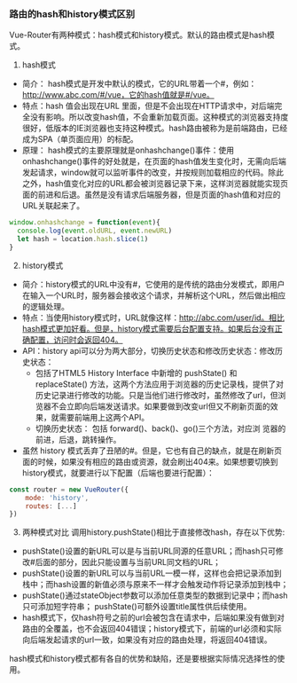 ### 路由的hash和history模式区别
Vue-Router有两种模式：hash模式和history模式。默认的路由模式是hash模式。

1. hash模式 
- 简介： hash模式是开发中默认的模式，它的URL带着一个#，例如： http://www.abc.com/#/vue，它的hash值就是#/vue。 
- 特点：hash 值会出现在URL 里面，但是不会出现在HTTP请求中，对后端完全没有影响。所以改变hash值，不会重新加载页面。这种模式的浏览器支持度很好，低版本的IE浏览器也支持这种模式。hash路由被称为是前端路由，已经成为SPA（单页面应用）的标配。 
- 原理： hash模式的主要原理就是onhashchange()事件：使用onhashchange()事件的好处就是，在页面的hash值发生变化时，无需向后端发起请求，window就可以监听事件的改变，并按规则加载相应的代码。除此之外，hash值变化对应的URL都会被浏览器记录下来，这样浏览器就能实现页面的前进和后退。虽然是没有请求后端服务器，但是页面的hash值和对应的URL关联起来了。
```javascript
window.onhashchange = function(event){
  console.log(event.oldURL, event.newURL)
  let hash = location.hash.slice(1)
}
```

2. history模式
- 简介：history模式的URL中没有#，它使用的是传统的路由分发模式，即用户在输入一个URL时，服务器会接收这个请求，并解析这个URL，然后做出相应的逻辑处理。
- 特点：当使用history模式时，URL就像这样：http://abc.com/user/id。相比hash模式更加好看。但是，history模式需要后台配置支持。如果后台没有正确配置，访问时会返回404。 
- API：history api可以分为两大部分，切换历史状态和修改历史状态：修改历史状态： 
  - 包括了HTML5 History Interface 中新增的 pushState() 和 replaceState() 方法，这两个方法应用于浏览器的历史记录栈，提供了对历史记录进行修改的功能。只是当他们进行修改时，虽然修改了url，但浏览器不会立即向后端发送请求。如果要做到改变url但又不刷新页面的效果，就需要前端用上这两个API。
  - 切换历史状态： 包括 forward()、back()、go()三个方法，对应浏 览器的前进，后退，跳转操作。
- 虽然 history 模式丢弃了丑陋的#。但是，它也有自己的缺点，就是在刷新页面的时候，如果没有相应的路由或资源，就会刷出404来。如果想要切换到history模式，就要进行以下配置（后端也要进行配置）：
```javascript
const router = new VueRouter({
    mode: 'history',
    routes: [...]
})
```

3. 两种模式对比 
调用history.pushState()相比于直接修改hash，存在以下优势: 
- pushState()设置的新URL可以是与当前URL同源的任意URL；而hash只可修改#后面的部分，因此只能设置与当前URL同文档的URL；
- pushState()设置的新URL可以与当前URL一模一样，这样也会把记录添加到栈中；而hash设置的新值必须与原来不一样才会触发动作将记录添加到栈中；
- pushState()通过stateObject参数可以添加任意类型的数据到记录中；而hash只可添加短字符串； pushState()可额外设置title属性供后续使用。 
- hash模式下，仅hash符号之前的url会被包含在请求中，后端如果没有做到对路由的全覆盖，也不会返回404错误；history模式下，前端的url必须和实际向后端发起请求的url一致，如果没有对应的路由处理，将返回404错误。

hash模式和history模式都有各自的优势和缺陷，还是要根据实际情况选择性的使用。